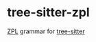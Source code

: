 # tree-sitter-zpl

[ZPL](https://developer.zebra.com/products/printers/zpl) grammar for [tree-sitter](https://tree-sitter.github.io)
